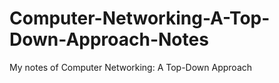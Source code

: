 # Computer-Networking-A-Top-Down-Approach-Notes
My notes of Computer Networking: A Top-Down Approach
